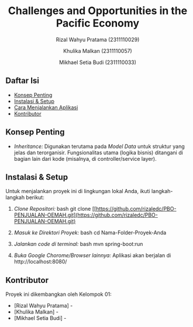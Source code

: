 # <h1 align="center">Challenges and Opportunities in the Pacific Economy</h1>
<p align="center">Rizal Wahyu Pratama (2311110029)</p>
<p align="center">Khulika Malkan (2311110057)</p>
<p align="center">Mikhael Setia Budi (2311110033)</p>

## Daftar Isi
- [Konsep Penting](#konsep-penting)
- [Instalasi & Setup](#instalasi--setup)
- [Cara Menjalankan Aplikasi](#cara-menjalankan-aplikasi)
- [Kontributor](#kontributor)

## Konsep Penting
- *Inheritance:* Digunakan terutama pada *Model Data* untuk struktur yang jelas dan terorganisir. Fungsionalitas utama (logika bisnis) ditangani di bagian lain dari kode (misalnya, di controller/service layer).

## Instalasi & Setup
Untuk menjalankan proyek ini di lingkungan lokal Anda, ikuti langkah-langkah berikut:
1.  *Clone Repositori:*
    bash
    git clone [[https://github.com/rizaledc/PBO-PENJUALAN-OEMAH.git](https://github.com/rizaledc/PBO-PENJUALAN-OEMAH.git)
    
2.  *Masuk ke Direktori Proyek:*
    bash
    cd Nama-Folder-Proyek-Anda
    
3.  *Jalankan code di terminal:*
        bash
        mvn spring-boot:run
        
4.  *Buka Google Chorome/Browser lainnya:*
    Aplikasi akan berjalan di http://localhost:8080/


## Kontributor
Proyek ini dikembangkan oleh Kelompok 01:
- [Rizal Wahyu Pratama] - 
- [Khulika Malkan] - 
- [Mikhael Setia Budi] -
